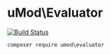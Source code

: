 # uMod\Evaluator

[![Build Status](https://travis-ci.org/Calytic/uModEvaluator.svg?branch=master)](https://travis-ci.org/Calytic/uModEvaluator)

```composer require umod\evaluator```